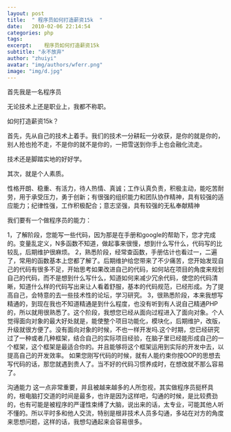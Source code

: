 ```yaml
---
layout: post
title:  " 程序员如何打造薪资15k  "
date:   2010-02-06 22:14:54
categories: php
tags:  
excerpt:    程序员如何打造薪资15k 
subtitle: "永不放弃"
author: "zhuiyi"
avatar: "img/authors/wferr.png"
image: "img/d.jpg"
---
```

首先我是一名程序员

无论技术上还是职业上，我都不称职。


如何打造薪资15k？


首先，先从自己的技术上着手。我们的技术一分耕耘一分收获，是你的就是你的，别人抢也抢不走，不是你的就不是你的，一把雪送到你手上也会融化流走。

技术还是脚踏实地的好好学。


其次，就是个人素质。

性格开朗、稳重、有活力，待人热情、真诚；工作认真负责，积极主动，能吃苦耐劳，用于承受压力，勇于创新；有很强的组织能力和团队协作精神，具有较强的适应能力；纪律性强，工作积极配合；意志坚强，具有较强的无私奉献精神

我们要有一个做程序员的能力：

1，了解阶段，您能写一些代码，因为那是在手册和google的帮助下，您才完成的。变量乱定义，N多函数不知道，做起事来很慢，想到什么写什么，代码写的比较乱，后期维护很麻烦。
2，熟悉阶段，经常查函数，手册估计也看过一，二遍了，常用的函数基本上您都了解了。后期维护给您带来了不少痛苦，您开始发现自己的代码有很多不足，开始思考如果改进自己的代码，如何站在项目的角度来规划自己的代码，而不是想到什么写什么，知道如何来减少冗余代码，使您的代码清晰，知道什么样的代码写出来让人看着舒服，基本的代码规范，已经形成。为了提高自己，会特意的去一些技术性的论坛，学习研究。
3，很熟悉阶段，本来我想写精通的，到现在我也不知道精通是到什么程度，也没有听到有人说自己精通PHP的，所以就用很熟悉了。这个阶段，我想您已经从面向过程进入了面向对象。个人觉得面向对象的最大好处就是，能使整个项目功能化，模块化，后期维护，改版，升级就很方便了。没有面向对象的时候，不也一样开发吗.这个时期，您已经研究过了一种或者几种框架，结合自己的实际项目经验，在脑子里已经能形成自己的一个框架，这个框架是最适合你的。并且能够将这个框架运用到实际的开发中去，以提高自己的开发效率。
如果您刚写代码的时候，就有人能约束你按OOP的思想去写代码的话，那您就遇到贵人了。当不好的代码习惯养成时，在想改就不那么容易了。

沟通能力
这一点非常重要，并且被越来越多的人所忽视，其实做程序员挺杯具的，根电脑打交道的时间是最多，也许是因为这样吧，勾通的时候，是比较费劲的，也有可能是被程序的严谨性束缚了大脑，说出来的话，太专业，可能其他人听不懂的。所以平时多和他人交流，特别是根非技术人员多勾通，多站在对方的角度来思想问题，这样的话，我想勾通起来会容易很多。


 

